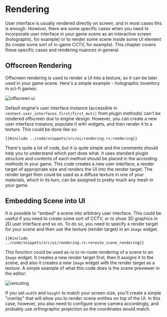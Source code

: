 # Rendering

User interface is usually rendered directly on screen, and in most cases this is enough. However, there are some 
specific cases when you need to incorporate user interface in your game scene as an interactive screen (holographic,
for example) or to render some scene inside some UI element (to create some sort of in-game CCTV, for example). This
chapter covers these specific cases and rendering nuances in general.

## Offscreen Rendering

Offscreen rendering is used to render a UI into a texture, so it can be later used in your game scene. Here's a simple
example - holographic inventory in sci-fi games:

![offscreen ui](offscreen_ui.png)

Default engine's user interface instance (accessible in `context.user_interfaces.first/first_mut()` from plugin methods) can't be rendered
offscreen due to engine design. However, you can create a new user interface instance, populate it with widgets, and 
then render it to a texture. This could be done like so:

```rust,no_run
{{#include ../code/snippets/src/ui/rendering.rs:rendering}}
```

There's quite a lot of code, but it is quite simple and the comments should help you to understand which part does what.
It uses standard plugin structure and contents of each method should be placed in the according methods in your game.
This code creates a new user interface, a render target of appropriate size and renders the UI into the render
target. The render target then could be used as a diffuse texture in one of your materials, which in its turn, can
be assigned to pretty much any mesh in your game. 

## Embedding Scene into UI

It is possible to "embed" a scene into arbitrary user interface. This could be useful if you need to create some sort
of CCTV, or to show 3D graphics in 2D user interface and so on. To do so, you need to specify a render target for your
scene and then use the texture (render target) in an `Image` widget.

```rust,no_run
{{#include ../code/snippets/src/ui/rendering.rs:reroute_scene_rendering}}
```

This function could be used as-is to re-route rendering of a scene to an `Image` widget. It creates a new render target
first, then it assigns it to the scene, and also it creates a new `Image` widget with the render target as a texture.
A simple example of what this code does is the scene previewer in the editor:

![rerouting](rerouting.png)

If you set `width` and `height` to match your screen size, you'll create a simple "overlay" that will allow you to 
render scene entities on top of the UI. In this case, however, you also need to configure scene camera accordingly,
and probably use orthographic projection so the coordinates would match.